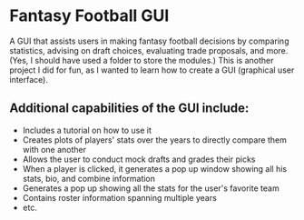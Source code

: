 # Fantasy Football GUI
A GUI that assists users in making fantasy football decisions by comparing statistics, advising on draft choices, evaluating trade proposals, and more. (Yes, I should have used a folder to store the modules.) This is another project I did for fun, as I wanted to learn how to create a GUI (graphical user interface).

## Additional capabilities of the GUI include:
- Includes a tutorial on how to use it
- Creates plots of players' stats over the years to directly compare them with one another
- Allows the user to conduct mock drafts and grades their picks
- When a player is clicked, it generates a pop up window showing all his stats, bio, and combine information
- Generates a pop up showing all the stats for the user's favorite team
- Contains roster information spanning multiple years
- etc.
